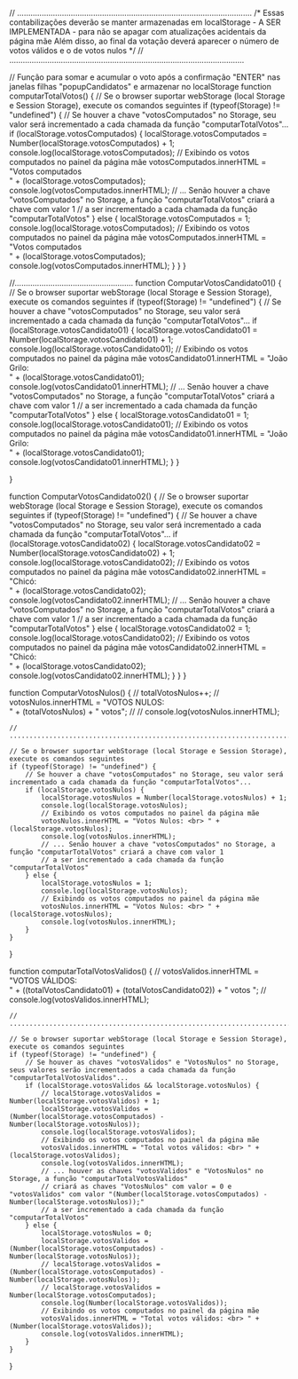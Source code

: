 // .........................................................................................................
/* Essas contabilizações deverão se manter armazenadas em localStorage - A SER IMPLEMENTADA -
   para não se apagar com atualizações acidentais da página mãe
   Além disso, ao final da votação deverá aparecer o número de votos válidos e o de votos nulos
*/
// .........................................................................................................

// Função para somar e acumular o voto após a confirmação "ENTER" nas janelas filhas "popupCandidatos" e armazenar no localStorage
function computarTotalVotos() {
    // Se o browser suportar webStorage (local Storage e Session Storage), execute os comandos seguintes
    if (typeof(Storage) != "undefined") {
        // Se houver a chave "votosComputados" no Storage, seu valor será incrementado a cada chamada da função "computarTotalVotos"...
        if (localStorage.votosComputados) {
            localStorage.votosComputados = Number(localStorage.votosComputados) + 1;
            console.log(localStorage.votosComputados);
            // Exibindo os votos computados no painel da página mãe
            votosComputados.innerHTML = "Votos computados <br> " + (localStorage.votosComputados);
            console.log(votosComputados.innerHTML);
            // ... Senão houver a chave "votosComputados" no Storage, a função "computarTotalVotos" criará a chave com valor 1 
            // a ser incrementado a cada chamada da função "computarTotalVotos"
        } else {
            localStorage.votosComputados = 1;
            console.log(localStorage.votosComputados);
            // Exibindo os votos computados no painel da página mãe
            votosComputados.innerHTML = "Votos computados <br> " + (localStorage.votosComputados);
            console.log(votosComputados.innerHTML);
        }
    }
}

//.....................................................
function ComputarVotosCandidato01() {
    // Se o browser suportar webStorage (local Storage e Session Storage), execute os comandos seguintes
    if (typeof(Storage) != "undefined") {
        // Se houver a chave "votosComputados" no Storage, seu valor será incrementado a cada chamada da função "computarTotalVotos"...
        if (localStorage.votosCandidato01) {
            localStorage.votosCandidato01 = Number(localStorage.votosCandidato01) + 1;
            console.log(localStorage.votosCandidato01);
            // Exibindo os votos computados no painel da página mãe
            votosCandidato01.innerHTML = "João Grilo: <br> " + (localStorage.votosCandidato01);
            console.log(votosCandidato01.innerHTML);
            // ... Senão houver a chave "votosComputados" no Storage, a função "computarTotalVotos" criará a chave com valor 1 
            // a ser incrementado a cada chamada da função "computarTotalVotos"
        } else {
            localStorage.votosCandidato01 = 1;
            console.log(localStorage.votosCandidato01);
            // Exibindo os votos computados no painel da página mãe
            votosCandidato01.innerHTML = "João Grilo: <br> " + (localStorage.votosCandidato01);
            console.log(votosCandidato01.innerHTML);
        }
    }

}

function ComputarVotosCandidato02() {
    // Se o browser suportar webStorage (local Storage e Session Storage), execute os comandos seguintes
    if (typeof(Storage) != "undefined") {
        // Se houver a chave "votosComputados" no Storage, seu valor será incrementado a cada chamada da função "computarTotalVotos"...
        if (localStorage.votosCandidato02) {
            localStorage.votosCandidato02 = Number(localStorage.votosCandidato02) + 1;
            console.log(localStorage.votosCandidato02);
            // Exibindo os votos computados no painel da página mãe
            votosCandidato02.innerHTML = "Chicó: <br> " + (localStorage.votosCandidato02);
            console.log(votosCandidato02.innerHTML);
            // ... Senão houver a chave "votosComputados" no Storage, a função "computarTotalVotos" criará a chave com valor 1 
            // a ser incrementado a cada chamada da função "computarTotalVotos"
        } else {
            localStorage.votosCandidato02 = 1;
            console.log(localStorage.votosCandidato02);
            // Exibindo os votos computados no painel da página mãe
            votosCandidato02.innerHTML = "Chicó: <br> " + (localStorage.votosCandidato02);
            console.log(votosCandidato02.innerHTML);
        }
    }
}

function ComputarVotosNulos() {
    // totalVotosNulos++;
    // votosNulos.innerHTML = "VOTOS NULOS: <br> " + (totalVotosNulos) + " votos";
    // // console.log(votosNulos.innerHTML);

    // ...........................................................................

    // Se o browser suportar webStorage (local Storage e Session Storage), execute os comandos seguintes
    if (typeof(Storage) != "undefined") {
        // Se houver a chave "votosComputados" no Storage, seu valor será incrementado a cada chamada da função "computarTotalVotos"...
        if (localStorage.votosNulos) {
            localStorage.votosNulos = Number(localStorage.votosNulos) + 1;
            console.log(localStorage.votosNulos);
            // Exibindo os votos computados no painel da página mãe
            votosNulos.innerHTML = "Votos Nulos: <br> " + (localStorage.votosNulos);
            console.log(votosNulos.innerHTML);
            // ... Senão houver a chave "votosComputados" no Storage, a função "computarTotalVotos" criará a chave com valor 1 
            // a ser incrementado a cada chamada da função "computarTotalVotos"
        } else {
            localStorage.votosNulos = 1;
            console.log(localStorage.votosNulos);
            // Exibindo os votos computados no painel da página mãe
            votosNulos.innerHTML = "Votos Nulos: <br> " + (localStorage.votosNulos);
            console.log(votosNulos.innerHTML);
        }
    }
}

function computarTotalVotosValidos() {
    // votosValidos.innerHTML = "VOTOS VÁLIDOS: <BR>" + ((totalVotosCandidato01) + (totalVotosCandidato02)) + " votos ";
    // console.log(votosValidos.innerHTML);

    // ...........................................................................

    // Se o browser suportar webStorage (local Storage e Session Storage), execute os comandos seguintes
    if (typeof(Storage) != "undefined") {
        // Se houver as chaves "votosValidos" e "VotosNulos" no Storage, seus valores serão incrementados a cada chamada da função "computarTotalVotosValidos"...
        if (localStorage.votosValidos && localStorage.votosNulos) {
            // localStorage.votosValidos = Number(localStorage.votosValidos) + 1;
            localStorage.votosValidos = (Number(localStorage.votosComputados) - Number(localStorage.votosNulos));
            console.log(localStorage.votosValidos);
            // Exibindo os votos computados no painel da página mãe
            votosValidos.innerHTML = "Total votos válidos: <br> " + (localStorage.votosValidos);
            console.log(votosValidos.innerHTML);
            // ... houver as chaves "votosValidos" e "VotosNulos" no Storage, a função "computarTotalVotosValidos" 
            // criará as chaves "VotosNulos" com valor = 0 e "votosValidos" com valor "(Number(localStorage.votosComputados) - Number(localStorage.votosNulos));"
            // a ser incrementado a cada chamada da função "computarTotalVotos"
        } else {
            localStorage.votosNulos = 0;
            localStorage.votosValidos = (Number(localStorage.votosComputados) - Number(localStorage.votosNulos));
            // localStorage.votosValidos = (Number(localStorage.votosComputados) - Number(localStorage.votosNulos));
            // localStorage.votosValidos = Number(localStorage.votosComputados);            
            console.log(Number(localStorage.votosValidos));
            // Exibindo os votos computados no painel da página mãe
            votosValidos.innerHTML = "Total votos válidos: <br> " + (Number(localStorage.votosValidos));
            console.log(votosValidos.innerHTML);
        }
    }
}